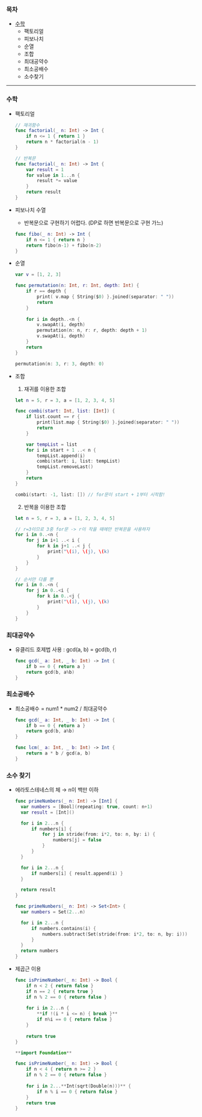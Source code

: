 ### 목차
- [수학](#수학)
    - 팩토리얼
    - 피보나치
    - 순열
    - 조합
    - 최대공약수
    - 최소공배수
    - 소수찾기
---
### 수학
- 팩토리얼
    ```swift
    // 재귀함수
    func factorial(_ n: Int) -> Int {
        if n <= 1 { return 1 }
        return n * factorial(n - 1)
    }
    
    // 반복문
    func factorial(_ n: Int) -> Int {
        var result = 1
        for value in 1...n {
            result *= value
        }
        return result
    }
    ```
    
- 피보나치 수열
    - 반복문으로 구현하기 어렵다. (DP로 하면 반복문으로 구현 가느)
    
    ```swift
    func fibo(_ n: Int) -> Int {
        if n <= 1 { return n }
        return fibo(n-1) + fibo(n-2)
    }
    ```

- 순열
    
    ```swift
    var v = [1, 2, 3]
    
    func permutation(n: Int, r: Int, depth: Int) {
        if r == depth {
            print( v.map { String($0) }.joined(separator: " "))
            return
        }
        
        for i in depth..<n {
            v.swapAt(i, depth)
            permutation(n: n, r: r, depth: depth + 1)
            v.swapAt(i, depth)
        }
        return
    }
    
    permutation(n: 3, r: 3, depth: 0)
    ```

- 조합
    1. 재귀를 이용한 조합

    ```swift
    let n = 5, r = 3, a = [1, 2, 3, 4, 5]

    func combi(start: Int, list: [Int]) {
        if list.count == r {
            print(list.map { String($0) }.joined(separator: " "))
            return
        }

        var tempList = list
        for i in start + 1 ..< n {
            tempList.append(i)
            combi(start: i, list: tempList)
            tempList.removeLast()
        }
        return
    }

    combi(start: -1, list: []) // for문이 start + 1부터 시작함!
    ```

    2. 반복을 이용한 조합

    ```swift
    let n = 5, r = 3, a = [1, 2, 3, 4, 5]

    // r=3이므로 3중 for문 -> r이 작을 때에만 반복문을 사용하자
    for i in 0..<n {
        for j in i+1 ..< i {
            for k in j+1 ..< j {
                print("\(i), \(j), \(k)
            }
        }
    }

    // 순서만 다를 뿐
    for i in 0..<n {
        for j in 0..<i {
            for k in 0..<j {
                print("\(i), \(j), \(k)
            }
        }
    }
    ```
    
### 최대공약수

- 유클리드 호제법 사용 : gcd(a, b) = gcd(b, r)
    
    ```swift
    func gcd(_ a: Int, _ b: Int) -> Int {
        if b == 0 { return a }
        return gcd(b, a%b)
    }
    ```
    

### 최소공배수

- 최소공배수 = num1 * num2 / 최대공약수
    
    ```swift
    func gcd(_ a: Int, _ b: Int) -> Int {
        if b == 0 { return a }
        return gcd(b, a%b)
    }
    
    func lcm(_ a: Int, _ b: Int) -> Int {
        return a * b / gcd(a, b)
    }
    ```
    
### 소수 찾기

- 에라토스테네스의 체 → n이 백만 이하
    
    ```swift
    func primeNumbers(_ n: Int) -> [Int] {
      var numbers = [Bool](repeating: true, count: n+1)
      var result = [Int]()
    
      for i in 2...n {
          if numbers[i] {
              for j in stride(from: i*2, to: n, by: i) {
                  numbers[j] = false
              }
          }
      }
    
      for i in 2...n {
          if numbers[i] { result.append(i) }
      }
    
      return result
    }
    ```
    
    ```swift
    func primeNumbers(_ n: Int) -> Set<Int> {
      var numbers = Set(2...n)
    
      for i in 2...n {
          if numbers.contains(i) {
              numbers.subtract(Set(stride(from: i*2, to: n, by: i)))
          }
      }
      return numbers
    }
    ```
    
- 제곱근 이용
    
    ```swift
    func isPrimeNumber(_ n: Int) -> Bool {
        if n < 2 { return false }
        if n == 2 { return true }
        if n % 2 == 0 { return false }
        
        for i in 2...n {
            **if !(i * i <= n) { break }**
            if n%i == 0 { return false }
        }
        
        return true
    }
    ```
    
    ```swift
    **import Foundation**
    
    func isPrimeNumber(_ n: Int) -> Bool {
        if n < 4 { return n >= 2 }
        if n % 2 == 0 { return false }
        
        for i in 2...**Int(sqrt(Double(n)))** {
            if n % i == 0 { return false }
        }
        return true
    }
    ```
